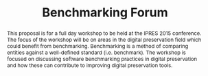 ---
abstract: This proposal is for a full day workshop to be held at the IPRES 2015 conference.
  The focus of the workshop will be on areas in the digital preservation field which
  could benefit from benchmarking. Benchmarking is a method of comparing entities
  against a well-defined standard (i.e. benchmark). The workshop is focused on discussing
  software benchmarking practices in digital preservation and how these can contribute
  to improving digital preservation tools.
creators:
- Kresimir Duretec
- Artur Kulmukhametov
- Andreas Rauber
- Christoph Becker
date: null
document_url: https://services.phaidra.univie.ac.at/api/object/o:429621/download
grand_parent: iPRES
institutions: []
keywords:
- digital preservation
- benchmarks
- benchmarkdp
- evaluation
- software tools
- empirical evidence
- workshop
landing_page_url: https://phaidra.univie.ac.at/o:429621
language: eng
layout: publication
license: CC BY 4.0 International
notes_url: null
parent: iPRES 2015
publication_type: paper
size: 393412
slides_url: null
source_name: iPRES
stream_url: null
title: Benchmarking Forum
year: 2015
---